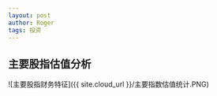 ```yaml
---
layout: post
author: Roger
tags: 投资
---
```


## 主要股指估值分析

![主要股指财务特征]({{ site.cloud_url }}/主要指数估值统计.PNG)
